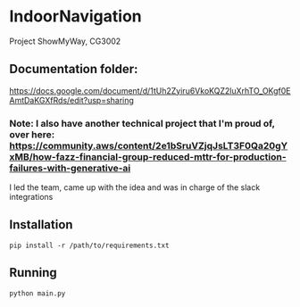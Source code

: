# IndoorNavigation

Project ShowMyWay, CG3002

Documentation folder:
---------------------
https://docs.google.com/document/d/1tUh2Zyiru6VkoKQZ2luXrhTO_OKgf0EAmtDaKGXfRds/edit?usp=sharing

### Note: I also have another technical project that I'm proud of, over here: https://community.aws/content/2e1bSruVZjqJsLT3F0Qa20gYxMB/how-fazz-financial-group-reduced-mttr-for-production-failures-with-generative-ai 
I led the team, came up with the idea and was in charge of the slack integrations

Installation
-------------

`pip install -r /path/to/requirements.txt`

Running
-------
`python main.py`
